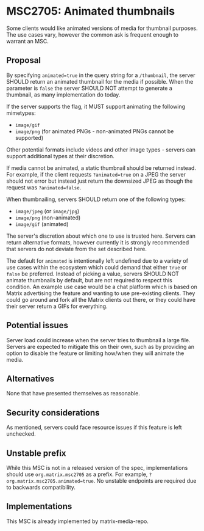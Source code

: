 # MSC2705: Animated thumbnails

Some clients would like animated versions of media for thumbnail purposes. The use cases vary, however
the common ask is frequent enough to warrant an MSC.

## Proposal

By specifying `animated=true` in the query string for a `/thumbnail`, the server SHOULD return
an animated thumbnail for the media if possible. When the parameter is `false` the server SHOULD NOT
attempt to generate a thumbnail, as many implementation do today.

If the server supports the flag, it MUST support animating the following mimetypes:
* `image/gif`
* `image/png` (for animated PNGs - non-animated PNGs cannot be supported)

Other potential formats include videos and other image types - servers can support additional types
at their discretion.

If media cannot be animated, a static thumbnail should be returned instead. For example, if the client
requests `?animated=true` on a JPEG the server should not error but instead just return the downsized
JPEG as though the request was `?animated=false`.

When thumbnailing, servers SHOULD return one of the following types:
* `image/jpeg` (or `image/jpg`)
* `image/png` (non-animated)
* `image/gif` (animated)

The server's discretion about which one to use is trusted here. Servers can return alternative formats,
however currently it is strongly recommended that servers do not deviate from the set described here.

The default for `animated` is intentionally left undefined due to a variety of use cases within the
ecosystem which could demand that either `true` or `false` be preferred. Instead of picking a value,
servers SHOULD NOT animate thumbnails by default, but are not required to respect this condition. An
example use case would be a chat platform which is based on Matrix advertising the feature and wanting
to use pre-existing clients. They could go around and fork all the Matrix clients out there, or they
could have their server return a GIFs for everything.

## Potential issues

Server load could increase when the server tries to thumbnail a large file. Servers are expected to
mitigate this on their own, such as by providing an option to disable the feature or limiting how/when
they will animate the media.

## Alternatives

None that have presented themselves as reasonable.

## Security considerations

As mentioned, servers could face resource issues if this feature is left unchecked.

## Unstable prefix

While this MSC is not in a released version of the spec, implementations should use `org.matrix.msc2705`
as a prefix. For example, `?org.matrix.msc2705.animated=true`. No unstable endpoints are required due
to backwards compatibility.

## Implementations

This MSC is already implemented by matrix-media-repo.
